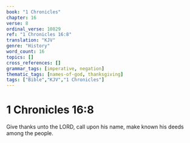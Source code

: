 ```yaml
---
book: "1 Chronicles"
chapter: 16
verse: 8
ordinal_verse: 10829
ref: "1 Chronicles 16:8"
translation: "KJV"
genre: "History"
word_count: 16
topics: []
cross_references: []
grammar_tags: [imperative, negation]
thematic_tags: [names-of-god, thanksgiving]
tags: ["Bible","KJV","1 Chronicles"]
---
```


# 1 Chronicles 16:8

Give thanks unto the LORD, call upon his name, make known his deeds among the people.

